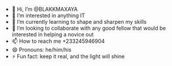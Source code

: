 - 👋 Hi, I’m @BLAKKMAXAYA
- 👀 I’m interested in anything IT
- 🌱 I’m currently learning to shape and sharpen my skills 
- 💞️ I’m looking to collaborate with any good fellow that would be interested in helping a novice out
- 📫 How to reach me +233245946904
- 😄 Pronouns: he/him/his
- ⚡ Fun fact: keep it real, and the light will shine

<!---
BLAKKMAXAYA/BLAKKMAXAYA is a ✨ special ✨ repository because its `README.md` (this file) appears on your GitHub profile.
You can click the Preview link to take a look at your changes.
--->
